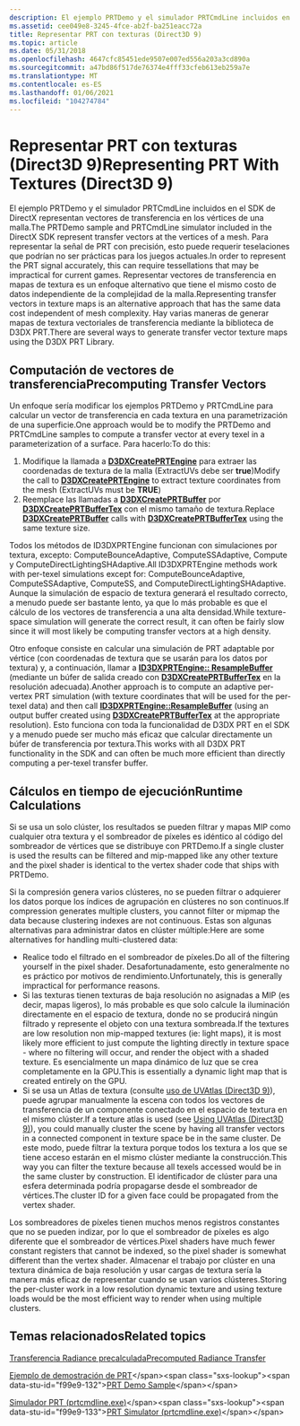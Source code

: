 ```yaml
---
description: El ejemplo PRTDemo y el simulador PRTCmdLine incluidos en el SDK de DirectX representan vectores de transferencia en los vértices de una malla.
ms.assetid: cee049e8-3245-4fce-ab2f-ba251eacc72a
title: Representar PRT con texturas (Direct3D 9)
ms.topic: article
ms.date: 05/31/2018
ms.openlocfilehash: 4647cfc85451ede9507e007ed556a203a3cd890a
ms.sourcegitcommit: a47bd86f517de76374e4fff33cfeb613eb259a7e
ms.translationtype: MT
ms.contentlocale: es-ES
ms.lasthandoff: 01/06/2021
ms.locfileid: "104274784"
---
```

# <a name="representing-prt-with-textures-direct3d-9"></a><span data-ttu-id="f99e9-103">Representar PRT con texturas (Direct3D 9)</span><span class="sxs-lookup"><span data-stu-id="f99e9-103">Representing PRT With Textures (Direct3D 9)</span></span>

<span data-ttu-id="f99e9-104">El ejemplo PRTDemo y el simulador PRTCmdLine incluidos en el SDK de DirectX representan vectores de transferencia en los vértices de una malla.</span><span class="sxs-lookup"><span data-stu-id="f99e9-104">The PRTDemo sample and PRTCmdLine simulator included in the DirectX SDK represent transfer vectors at the vertices of a mesh.</span></span> <span data-ttu-id="f99e9-105">Para representar la señal de PRT con precisión, esto puede requerir teselaciones que podrían no ser prácticas para los juegos actuales.</span><span class="sxs-lookup"><span data-stu-id="f99e9-105">In order to represent the PRT signal accurately, this can require tessellations that may be impractical for current games.</span></span> <span data-ttu-id="f99e9-106">Representar vectores de transferencia en mapas de textura es un enfoque alternativo que tiene el mismo costo de datos independiente de la complejidad de la malla.</span><span class="sxs-lookup"><span data-stu-id="f99e9-106">Representing transfer vectors in texture maps is an alternative approach that has the same data cost independent of mesh complexity.</span></span> <span data-ttu-id="f99e9-107">Hay varias maneras de generar mapas de textura vectoriales de transferencia mediante la biblioteca de D3DX PRT.</span><span class="sxs-lookup"><span data-stu-id="f99e9-107">There are several ways to generate transfer vector texture maps using the D3DX PRT Library.</span></span>

## <a name="precomputing-transfer-vectors"></a><span data-ttu-id="f99e9-108">Computación de vectores de transferencia</span><span class="sxs-lookup"><span data-stu-id="f99e9-108">Precomputing Transfer Vectors</span></span>

<span data-ttu-id="f99e9-109">Un enfoque sería modificar los ejemplos PRTDemo y PRTCmdLine para calcular un vector de transferencia en cada textura en una parametrización de una superficie.</span><span class="sxs-lookup"><span data-stu-id="f99e9-109">One approach would be to modify the PRTDemo and PRTCmdLine samples to compute a transfer vector at every texel in a parameterization of a surface.</span></span> <span data-ttu-id="f99e9-110">Para hacerlo:</span><span class="sxs-lookup"><span data-stu-id="f99e9-110">To do this:</span></span>

1.  <span data-ttu-id="f99e9-111">Modifique la llamada a [**D3DXCreatePRTEngine**](d3dxcreateprtengine.md) para extraer las coordenadas de textura de la malla (ExtractUVs debe ser **true**)</span><span class="sxs-lookup"><span data-stu-id="f99e9-111">Modify the call to [**D3DXCreatePRTEngine**](d3dxcreateprtengine.md) to extract texture coordinates from the mesh (ExtractUVs must be **TRUE**)</span></span>
2.  <span data-ttu-id="f99e9-112">Reemplace las llamadas a [**D3DXCreatePRTBuffer**](d3dxcreateprtbuffer.md) por [**D3DXCreatePRTBufferTex**](d3dxcreateprtbuffertex.md) con el mismo tamaño de textura.</span><span class="sxs-lookup"><span data-stu-id="f99e9-112">Replace [**D3DXCreatePRTBuffer**](d3dxcreateprtbuffer.md) calls with [**D3DXCreatePRTBufferTex**](d3dxcreateprtbuffertex.md) using the same texture size.</span></span>

<span data-ttu-id="f99e9-113">Todos los métodos de ID3DXPRTEngine funcionan con simulaciones por textura, excepto: ComputeBounceAdaptive, ComputeSSAdaptive, Compute y ComputeDirectLightingSHAdaptive.</span><span class="sxs-lookup"><span data-stu-id="f99e9-113">All ID3DXPRTEngine methods work with per-texel simulations except for: ComputeBounceAdaptive, ComputeSSAdaptive, ComputeSS, and ComputeDirectLightingSHAdaptive.</span></span> <span data-ttu-id="f99e9-114">Aunque la simulación de espacio de textura generará el resultado correcto, a menudo puede ser bastante lento, ya que lo más probable es que el cálculo de los vectores de transferencia a una alta densidad.</span><span class="sxs-lookup"><span data-stu-id="f99e9-114">While texture-space simulation will generate the correct result, it can often be fairly slow since it will most likely be computing transfer vectors at a high density.</span></span>

<span data-ttu-id="f99e9-115">Otro enfoque consiste en calcular una simulación de PRT adaptable por vértice (con coordenadas de textura que se usarán para los datos por textura) y, a continuación, llamar a [**ID3DXPRTEngine:: ResampleBuffer**](id3dxprtengine--resamplebuffer.md) (mediante un búfer de salida creado con [**D3DXCreatePRTBufferTex**](d3dxcreateprtbuffertex.md) en la resolución adecuada).</span><span class="sxs-lookup"><span data-stu-id="f99e9-115">Another approach is to compute an adaptive per-vertex PRT simulation (with texture coordinates that will be used for the per-texel data) and then call [**ID3DXPRTEngine::ResampleBuffer**](id3dxprtengine--resamplebuffer.md) (using an output buffer created using [**D3DXCreatePRTBufferTex**](d3dxcreateprtbuffertex.md) at the appropriate resolution).</span></span> <span data-ttu-id="f99e9-116">Esto funciona con toda la funcionalidad de D3DX PRT en el SDK y a menudo puede ser mucho más eficaz que calcular directamente un búfer de transferencia por textura.</span><span class="sxs-lookup"><span data-stu-id="f99e9-116">This works with all D3DX PRT functionality in the SDK and can often be much more efficient than directly computing a per-texel transfer buffer.</span></span>

## <a name="runtime-calculations"></a><span data-ttu-id="f99e9-117">Cálculos en tiempo de ejecución</span><span class="sxs-lookup"><span data-stu-id="f99e9-117">Runtime Calculations</span></span>

<span data-ttu-id="f99e9-118">Si se usa un solo clúster, los resultados se pueden filtrar y mapas MIP como cualquier otra textura y el sombreador de píxeles es idéntico al código del sombreador de vértices que se distribuye con PRTDemo.</span><span class="sxs-lookup"><span data-stu-id="f99e9-118">If a single cluster is used the results can be filtered and mip-mapped like any other texture and the pixel shader is identical to the vertex shader code that ships with PRTDemo.</span></span>

<span data-ttu-id="f99e9-119">Si la compresión genera varios clústeres, no se pueden filtrar o adquierer los datos porque los índices de agrupación en clústeres no son continuos.</span><span class="sxs-lookup"><span data-stu-id="f99e9-119">If compression generates multiple clusters, you cannot filter or mipmap the data because clustering indexes are not continuous.</span></span> <span data-ttu-id="f99e9-120">Estas son algunas alternativas para administrar datos en clúster múltiple:</span><span class="sxs-lookup"><span data-stu-id="f99e9-120">Here are some alternatives for handling multi-clustered data:</span></span>

-   <span data-ttu-id="f99e9-121">Realice todo el filtrado en el sombreador de píxeles.</span><span class="sxs-lookup"><span data-stu-id="f99e9-121">Do all of the filtering yourself in the pixel shader.</span></span> <span data-ttu-id="f99e9-122">Desafortunadamente, esto generalmente no es práctico por motivos de rendimiento.</span><span class="sxs-lookup"><span data-stu-id="f99e9-122">Unfortunately, this is generally impractical for performance reasons.</span></span>
-   <span data-ttu-id="f99e9-123">Si las texturas tienen texturas de baja resolución no asignadas a MIP (es decir, mapas ligeros), lo más probable es que solo calcule la iluminación directamente en el espacio de textura, donde no se producirá ningún filtrado y represente el objeto con una textura sombreada.</span><span class="sxs-lookup"><span data-stu-id="f99e9-123">If the textures are low resolution non mip-mapped textures (ie: light maps), it is most likely more efficient to just compute the lighting directly in texture space - where no filtering will occur, and render the object with a shaded texture.</span></span> <span data-ttu-id="f99e9-124">Es esencialmente un mapa dinámico de luz que se crea completamente en la GPU.</span><span class="sxs-lookup"><span data-stu-id="f99e9-124">This is essentially a dynamic light map that is created entirely on the GPU.</span></span>
-   <span data-ttu-id="f99e9-125">Si se usa un Atlas de textura (consulte [uso de UVAtlas (Direct3D 9)](using-uvatlas.md)), puede agrupar manualmente la escena con todos los vectores de transferencia de un componente conectado en el espacio de textura en el mismo clúster.</span><span class="sxs-lookup"><span data-stu-id="f99e9-125">If a texture atlas is used (see [Using UVAtlas (Direct3D 9)](using-uvatlas.md)), you could manually cluster the scene by having all transfer vectors in a connected component in texture space be in the same cluster.</span></span> <span data-ttu-id="f99e9-126">De este modo, puede filtrar la textura porque todos los textura a los que se tiene acceso estarán en el mismo clúster mediante la construcción.</span><span class="sxs-lookup"><span data-stu-id="f99e9-126">This way you can filter the texture because all texels accessed would be in the same cluster by construction.</span></span> <span data-ttu-id="f99e9-127">El identificador de clúster para una esfera determinada podría propagarse desde el sombreador de vértices.</span><span class="sxs-lookup"><span data-stu-id="f99e9-127">The cluster ID for a given face could be propagated from the vertex shader.</span></span>

<span data-ttu-id="f99e9-128">Los sombreadores de píxeles tienen muchos menos registros constantes que no se pueden indizar, por lo que el sombreador de píxeles es algo diferente que el sombreador de vértices.</span><span class="sxs-lookup"><span data-stu-id="f99e9-128">Pixel shaders have much fewer constant registers that cannot be indexed, so the pixel shader is somewhat different than the vertex shader.</span></span> <span data-ttu-id="f99e9-129">Almacenar el trabajo por clúster en una textura dinámica de baja resolución y usar cargas de textura sería la manera más eficaz de representar cuando se usan varios clústeres.</span><span class="sxs-lookup"><span data-stu-id="f99e9-129">Storing the per-cluster work in a low resolution dynamic texture and using texture loads would be the most efficient way to render when using multiple clusters.</span></span>

## <a name="related-topics"></a><span data-ttu-id="f99e9-130">Temas relacionados</span><span class="sxs-lookup"><span data-stu-id="f99e9-130">Related topics</span></span>

<dl> <dt>

[<span data-ttu-id="f99e9-131">Transferencia Radiance precalculada</span><span class="sxs-lookup"><span data-stu-id="f99e9-131">Precomputed Radiance Transfer</span></span>](precomputed-radiance-transfer.md)
</dt> <dt>

<span data-ttu-id="f99e9-132">[Ejemplo de demostración de PRT](https://msdn.microsoft.com/library/Ee418763(v=VS.85).aspx)</span><span class="sxs-lookup"><span data-stu-id="f99e9-132">[PRT Demo Sample](https://msdn.microsoft.com/library/Ee418763(v=VS.85).aspx)</span></span>
</dt> <dt>

<span data-ttu-id="f99e9-133">[Simulador PRT (prtcmdline.exe)](https://msdn.microsoft.com/library/Ee418766(v=VS.85).aspx)</span><span class="sxs-lookup"><span data-stu-id="f99e9-133">[PRT Simulator (prtcmdline.exe)](https://msdn.microsoft.com/library/Ee418766(v=VS.85).aspx)</span></span>
</dt> </dl>

 

 



